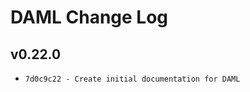 [//]: # (d12464664e7ebb720ba19e11643cdc0bf0856a3d)

# DAML Change Log
## v0.22.0
- ```7d0c9c22 - Create initial documentation for DAML```
